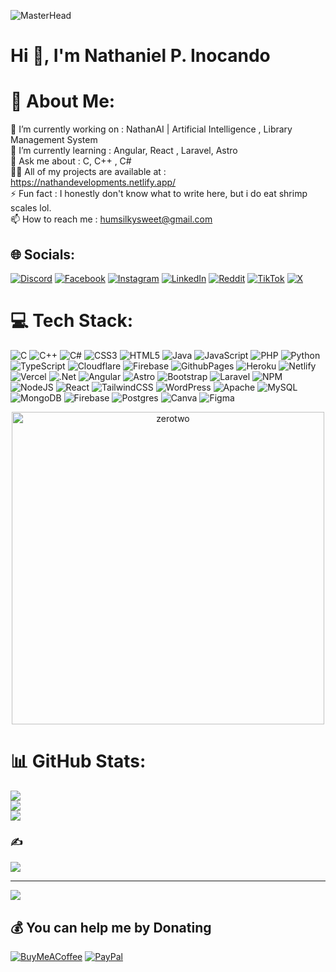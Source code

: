 ![MasterHead](https://user-images.githubusercontent.com/86270481/214122618-1bf43327-cdef-456e-81fe-fc71a9070c07.gif)
# Hi 👋, I'm Nathaniel P. Inocando



# 💫 About Me:
🔭 I’m currently working on : NathanAI | Artificial Intelligence , Library Management System<br>🌱 I’m currently learning : Angular, React , Laravel, Astro<br>💬 Ask me about : C, C++ , C#<br>👨‍💻 All of my projects are available at : https://nathandevelopments.netlify.app/<br>⚡ Fun fact : I honestly don't know what to write here, but i do eat shrimp scales lol.<br>📫 How to reach me : humsilkysweet@gmail.com<br>


## 🌐 Socials:
[![Discord](https://img.shields.io/badge/Discord-%237289DA.svg?logo=discord&logoColor=white)](https://discord.gg/humsilkysweet) [![Facebook](https://img.shields.io/badge/Facebook-%231877F2.svg?logo=Facebook&logoColor=white)](https://facebook.com/NathanielInocando) [![Instagram](https://img.shields.io/badge/Instagram-%23E4405F.svg?logo=Instagram&logoColor=white)](https://instagram.com/raging_nathan) [![LinkedIn](https://img.shields.io/badge/LinkedIn-%230077B5.svg?logo=linkedin&logoColor=white)](https://linkedin.com/in/NathanielInocando) [![Reddit](https://img.shields.io/badge/Reddit-%23FF4500.svg?logo=Reddit&logoColor=white)](https://reddit.com/user/lithium6000) [![TikTok](https://img.shields.io/badge/TikTok-%23000000.svg?logo=TikTok&logoColor=white)](https://tiktok.com/@SacredRichochet) [![X](https://img.shields.io/badge/X-black.svg?logo=X&logoColor=white)](https://x.com/NathanNotFound707) 

# 💻 Tech Stack:
![C](https://img.shields.io/badge/c-%2300599C.svg?style=for-the-badge&logo=c&logoColor=white) ![C++](https://img.shields.io/badge/c++-%2300599C.svg?style=for-the-badge&logo=c%2B%2B&logoColor=white) ![C#](https://img.shields.io/badge/c%23-%23239120.svg?style=for-the-badge&logo=csharp&logoColor=white) ![CSS3](https://img.shields.io/badge/css3-%231572B6.svg?style=for-the-badge&logo=css3&logoColor=white) ![HTML5](https://img.shields.io/badge/html5-%23E34F26.svg?style=for-the-badge&logo=html5&logoColor=white) ![Java](https://img.shields.io/badge/java-%23ED8B00.svg?style=for-the-badge&logo=openjdk&logoColor=white) ![JavaScript](https://img.shields.io/badge/javascript-%23323330.svg?style=for-the-badge&logo=javascript&logoColor=%23F7DF1E) ![PHP](https://img.shields.io/badge/php-%23777BB4.svg?style=for-the-badge&logo=php&logoColor=white) ![Python](https://img.shields.io/badge/python-3670A0?style=for-the-badge&logo=python&logoColor=ffdd54) ![TypeScript](https://img.shields.io/badge/typescript-%23007ACC.svg?style=for-the-badge&logo=typescript&logoColor=white) ![Cloudflare](https://img.shields.io/badge/Cloudflare-F38020?style=for-the-badge&logo=Cloudflare&logoColor=white) ![Firebase](https://img.shields.io/badge/firebase-%23039BE5.svg?style=for-the-badge&logo=firebase) ![GithubPages](https://img.shields.io/badge/github%20pages-121013?style=for-the-badge&logo=github&logoColor=white) ![Heroku](https://img.shields.io/badge/heroku-%23430098.svg?style=for-the-badge&logo=heroku&logoColor=white) ![Netlify](https://img.shields.io/badge/netlify-%23000000.svg?style=for-the-badge&logo=netlify&logoColor=#00C7B7) ![Vercel](https://img.shields.io/badge/vercel-%23000000.svg?style=for-the-badge&logo=vercel&logoColor=white) ![.Net](https://img.shields.io/badge/.NET-5C2D91?style=for-the-badge&logo=.net&logoColor=white) ![Angular](https://img.shields.io/badge/angular-%23DD0031.svg?style=for-the-badge&logo=angular&logoColor=white) ![Astro](https://img.shields.io/badge/astro-%232C2052.svg?style=for-the-badge&logo=astro&logoColor=white) ![Bootstrap](https://img.shields.io/badge/bootstrap-%238511FA.svg?style=for-the-badge&logo=bootstrap&logoColor=white) ![Laravel](https://img.shields.io/badge/laravel-%23FF2D20.svg?style=for-the-badge&logo=laravel&logoColor=white) ![NPM](https://img.shields.io/badge/NPM-%23CB3837.svg?style=for-the-badge&logo=npm&logoColor=white) ![NodeJS](https://img.shields.io/badge/node.js-6DA55F?style=for-the-badge&logo=node.js&logoColor=white) ![React](https://img.shields.io/badge/react-%2320232a.svg?style=for-the-badge&logo=react&logoColor=%2361DAFB) ![TailwindCSS](https://img.shields.io/badge/tailwindcss-%2338B2AC.svg?style=for-the-badge&logo=tailwind-css&logoColor=white) ![WordPress](https://img.shields.io/badge/WordPress-%23117AC9.svg?style=for-the-badge&logo=WordPress&logoColor=white) ![Apache](https://img.shields.io/badge/apache-%23D42029.svg?style=for-the-badge&logo=apache&logoColor=white) ![MySQL](https://img.shields.io/badge/mysql-4479A1.svg?style=for-the-badge&logo=mysql&logoColor=white) ![MongoDB](https://img.shields.io/badge/MongoDB-%234ea94b.svg?style=for-the-badge&logo=mongodb&logoColor=white) ![Firebase](https://img.shields.io/badge/firebase-a08021?style=for-the-badge&logo=firebase&logoColor=ffcd34) ![Postgres](https://img.shields.io/badge/postgres-%23316192.svg?style=for-the-badge&logo=postgresql&logoColor=white) ![Canva](https://img.shields.io/badge/Canva-%2300C4CC.svg?style=for-the-badge&logo=Canva&logoColor=white) ![Figma](https://img.shields.io/badge/figma-%23F24E1E.svg?style=for-the-badge&logo=figma&logoColor=white)

<div align="center">
  <img src="![zerotwo](https://github.com/user-attachments/assets/c72e6088-6263-42b5-be9d-4f100b1094db)" alt="zerotwo" width="500">
</div>

# 📊 GitHub Stats:
![](https://github-readme-stats.vercel.app/api?username=criticslikerain&theme=monokai&hide_border=false&include_all_commits=false&count_private=false)<br/>
![](https://github-readme-streak-stats.herokuapp.com/?user=criticslikerain&theme=monokai&hide_border=false)<br/>
![](https://github-readme-stats.vercel.app/api/top-langs/?username=criticslikerain&theme=monokai&hide_border=false&include_all_commits=false&count_private=false&layout=compact)

### ✍️
![](https://quotes-github-readme.vercel.app/api?type=horizontal&theme=radical)

---
[![](https://visitcount.itsvg.in/api?id=criticslikerain&icon=0&color=0)](https://visitcount.itsvg.in)

  ## 💰 You can help me by Donating
  [![BuyMeACoffee](https://img.shields.io/badge/Buy%20Me%20a%20Coffee-ffdd00?style=for-the-badge&logo=buy-me-a-coffee&logoColor=black)](https://buymeacoffee.com/humsilkyweet@gmail.com) [![PayPal](https://img.shields.io/badge/PayPal-00457C?style=for-the-badge&logo=paypal&logoColor=white)](https://paypal.me/NathanielInocando) 

  
<!-- Proudly created with GPRM ( https://gprm.itsvg.in ) -->

